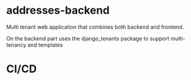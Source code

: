 # addresses-backend

Multi tenant web application that combines both backend and frontend.

On the backend part uses the django_tenants package to support multi-tenancy and templates



# CI/CD